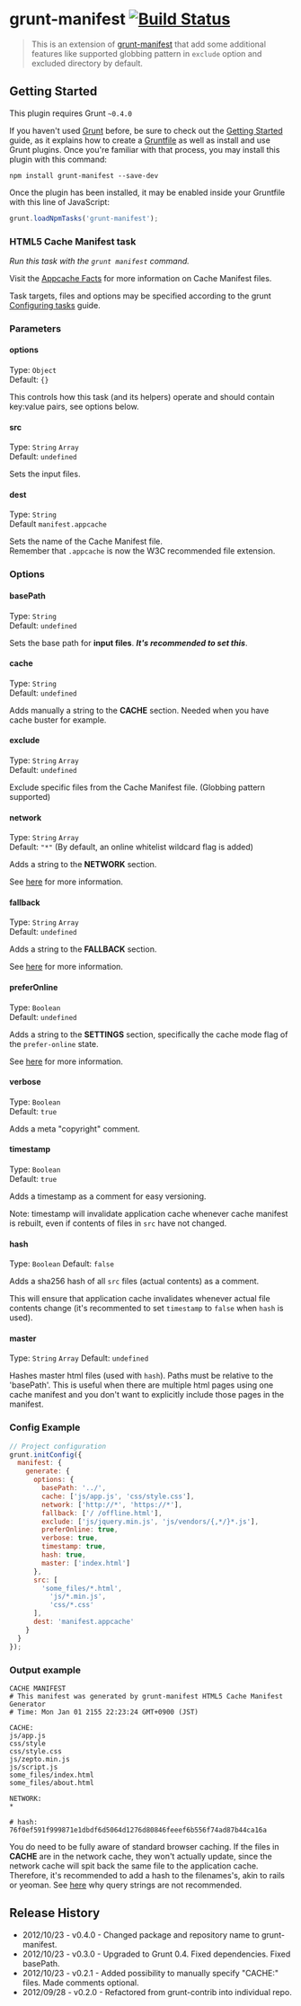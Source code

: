 # grunt-manifest [![Build Status](https://travis-ci.org/gunta/grunt-manifest.png)](http://travis-ci.org/gunta/grunt-manifest)
> This is an extension of [grunt-manifest](https://github.com/gunta/grunt-manifest) that add some additional features like supported globbing pattern in `exclude` option and excluded directory by default.



## Getting Started
This plugin requires Grunt `~0.4.0`

If you haven't used [Grunt](http://gruntjs.com/) before, be sure to check out the [Getting Started](http://gruntjs.com/getting-started) guide, as it explains how to create a [Gruntfile](http://gruntjs.com/sample-gruntfile) as well as install and use Grunt plugins. Once you're familiar with that process, you may install this plugin with this command:

```shell
npm install grunt-manifest --save-dev
```

Once the plugin has been installed, it may be enabled inside your Gruntfile with this line of JavaScript:

```js
grunt.loadNpmTasks('grunt-manifest');
```



### HTML5 Cache Manifest task

_Run this task with the `grunt manifest` command._

Visit the [Appcache Facts](http://appcachefacts.info/) for more information on Cache Manifest files.

Task targets, files and options may be specified according to the grunt [Configuring tasks](http://gruntjs.com/configuring-tasks) guide.



### Parameters

#### options 
Type: `Object`  
Default: `{}`


This controls how this task (and its helpers) operate and should contain key:value pairs, see options below.

#### src
Type: `String` `Array`  
Default: `undefined`   

Sets the input files.

#### dest
Type: `String`	
Default `manifest.appcache`

Sets the name of the Cache Manifest file.	
Remember that `.appcache` is now the W3C recommended file extension. 

### Options

#### basePath
Type: `String`	
Default: `undefined`	

Sets the base path for **input files**. **_It's recommended to set this_**.

#### cache
Type: `String`	
Default: `undefined`	

Adds manually a string to the **CACHE** section. Needed when you have cache buster for example.

#### exclude
Type: `String` `Array`	
Default: `undefined`	

Exclude specific files from the Cache Manifest file. (Globbing pattern supported)

#### network
Type: `String` `Array`	
Default: `"*"` (By default, an online whitelist wildcard flag is added)		

Adds a string to the **NETWORK** section.

See [here](http://diveintohtml5.info/offline.html#network) for more information.

#### fallback
Type: `String` `Array`	
Default: `undefined`	

Adds a string to the **FALLBACK** section.

See [here](http://diveintohtml5.info/offline.html#fallback) for more information.

#### preferOnline
Type: `Boolean`		
Default: `undefined`

Adds a string to the **SETTINGS** section, specifically the cache mode flag of the ```prefer-online``` state.

See [here](http://www.whatwg.org/specs/web-apps/current-work/multipage/offline.html#concept-appcache-mode-prefer-online) for more information.

#### verbose
Type: `Boolean`		
Default: `true`	

Adds a meta "copyright" comment.

#### timestamp
Type: `Boolean`		
Default: `true`	

Adds a timestamp as a comment for easy versioning.

Note: timestamp will invalidate application cache whenever cache manifest is rebuilt, even if contents of files in `src` have not changed.

#### hash
Type: `Boolean`
Default: `false`

Adds a sha256 hash of all `src` files (actual contents) as a comment.

This will ensure that application cache invalidates whenever actual file contents change (it's recommented to set `timestamp` to `false` when `hash` is used).

#### master
Type: `String` `Array`
Default: `undefined`

Hashes master html files (used with `hash`). Paths must be relative to the 'basePath'. This is useful when there are multiple html pages using one cache manifest and you don't want to explicitly include those pages in the manifest.

### Config Example

```js
// Project configuration
grunt.initConfig({
  manifest: {
    generate: {
      options: {
        basePath: '../',
        cache: ['js/app.js', 'css/style.css'],
        network: ['http://*', 'https://*'],
        fallback: ['/ /offline.html'],
        exclude: ['js/jquery.min.js', 'js/vendors/{,*/}*.js'],
        preferOnline: true,
        verbose: true,
        timestamp: true,
        hash: true,
        master: ['index.html']
      },
      src: [
      	'some_files/*.html',
    	  'js/*.min.js',
    	  'css/*.css'
      ],
      dest: 'manifest.appcache'
    }
  }
});
```

### Output example

```
CACHE MANIFEST
# This manifest was generated by grunt-manifest HTML5 Cache Manifest Generator
# Time: Mon Jan 01 2155 22:23:24 GMT+0900 (JST)

CACHE:
js/app.js
css/style
css/style.css
js/zepto.min.js
js/script.js
some_files/index.html
some_files/about.html

NETWORK:
*

# hash: 76f0ef591f999871e1dbdf6d5064d1276d80846feeef6b556f74ad87b44ca16a
```

You do need to be fully aware of standard browser caching.
If the files in **CACHE** are in the network cache, they won't actually update,
since the network cache will spit back the same file to the application cache.
Therefore, it's recommended to add a hash to the filenames's, akin to rails or yeoman. See [here](http://www.stevesouders.com/blog/2008/08/23/revving-filenames-dont-use-querystring/) why query strings are not recommended.



## Release History

* 2012/10/23 - v0.4.0 - Changed package and repository name to grunt-manifest.
* 2012/10/23 - v0.3.0 - Upgraded to Grunt 0.4. Fixed dependencies. Fixed basePath.    
* 2012/10/23 - v0.2.1 - Added possibility to manually specify "CACHE:" files. Made comments optional.
* 2012/09/28 - v0.2.0 - Refactored from grunt-contrib into individual repo.



